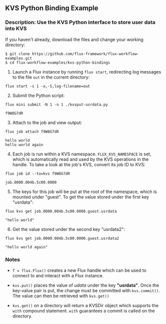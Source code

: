 ## KVS Python Binding Example

### Description: Use the KVS Python interface to store user data into KVS

If you haven't already, download the files and change your working directory:

```
$ git clone https://github.com/flux-framework/flux-workflow-examples.git
$ cd flux-workflow-examples/kvs-python-bindings
```

1. Launch a Flux instance by running `flux start`, redirecting log messages to the file `out` in the current directory:

`flux start -s 1 -o,-S,log-filename=out`

2. Submit the Python script:

`flux mini submit -N 1 -n 1 ./kvsput-usrdata.py`

```
f9W8G7dR
```

3. Attach to the job and view output:

`flux job attach f9W8G7dR`

```
hello world
hello world again
```

4. Each job is run within a KVS namespace. `FLUX_KVS_NAMESPACE` is set, which is automatically read and used by the KVS operations in the handle. To take a look at the job's KVS, convert its job ID to KVS:

`flux job id --to=kvs f9W8G7dR`

```
job.0000.004b.5c00.0000
```

5. The keys for this job will be put at the root of the namespace, which is mounted under "guest". To get the value stored under the first key "usrdata":

`flux kvs get job.0000.004b.5c00.0000.guest.usrdata`

```
"hello world"
```

6. Get the value stored under the second key "usrdata2":

`flux kvs get job.0000.004b.5c00.0000.guest.usrdata2`

```
"hello world again"
```

### Notes

- `f = flux.Flux()` creates a new Flux handle which can be used to connect to and interact with a Flux instance.

- `kvs.put()` places the value of _udata_ under the key **"usrdata"**. Once the key-value pair is put, the change must be committed with `kvs.commit()`. The value can then be retrieved with `kvs.get()`

- `kvs.get()` on a directory will return a KVSDir object which supports the `with` compound statement. `with` guarantees a commit is called on the directory.
